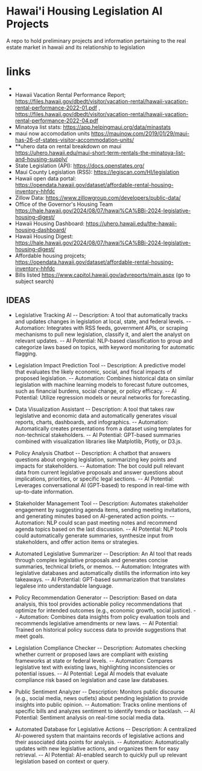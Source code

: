 # Hawai'i Housing Legislation AI Projects

A repo to hold preliminary projects and information pertaining to the real estate market in hawaii and its relationship to legislation 

# links
- 
- Hawaii Vacation Rental Performance Report; https://files.hawaii.gov/dbedt/visitor/vacation-rental/hawaii-vacation-rental-performance-2022-01.pdf , https://files.hawaii.gov/dbedt/visitor/vacation-rental/hawaii-vacation-rental-performance-2022-04.pdf 
- Minatoya list stats: https://app.helpingmaui.org/data/minastats 
- maui now accomodation units https://mauinow.com/2019/01/29/maui-has-26-of-states-visitor-accommodation-units/
- **uhero data on rental breakdown on maui https://uhero.hawaii.edu/maui-short-term-rentals-the-minatoya-list-and-housing-supply/
- State Legislation (API): https://docs.openstates.org/
- Maui County Legislation (RSS): https://legiscan.com/HI/legislation 
- Hawaii open data portal: https://opendata.hawaii.gov/dataset/affordable-rental-housing-inventory-hhfdc
- Zillow Data: https://www.zillowgroup.com/developers/public-data/ 
- Office of the Governor's Housing Team https://hale.hawaii.gov/2024/08/07/hawai%CA%BBi-2024-legislative-housing-digest/
- Hawaii Housing Dashboard: https://uhero.hawaii.edu/the-hawaii-housing-dashboard/
- Hawaii Housing Digest: https://hale.hawaii.gov/2024/08/07/hawai%CA%BBi-2024-legislative-housing-digest/ 
- Affordable housing projcets; https://opendata.hawaii.gov/dataset/affordable-rental-housing-inventory-hhfdc
- Bills listed https://www.capitol.hawaii.gov/advreports/main.aspx (go to subject search)

## IDEAS

 - Legislative Tracking AI
-- Description: A tool that automatically tracks and updates changes in legislation at local, state, and federal levels.
-- Automation: Integrates with RSS feeds, government APIs, or scraping mechanisms to pull new legislation, classify it, and alert the analyst on relevant updates.
-- AI Potential: NLP-based classification to group and categorize laws based on topics, with keyword monitoring for automatic flagging.

- Legislation Impact Prediction Tool
-- Description: A predictive model that evaluates the likely economic, social, and fiscal impacts of proposed legislation.
-- Automation: Combines historical data on similar legislation with machine learning models to forecast future outcomes, such as financial burdens, social change, or policy efficacy.
-- AI Potential: Utilize regression models or neural networks for forecasting.

- Data Visualization Assistant
-- Description: A tool that takes raw legislative and economic data and automatically generates visual reports, charts, dashboards, and infographics.
-- Automation: Automatically creates presentations from a dataset using templates for non-technical stakeholders.
-- AI Potential: GPT-based summaries combined with visualization libraries like Matplotlib, Plotly, or D3.js.

- Policy Analysis Chatbot
-- Description: A chatbot that answers questions about ongoing legislation, summarizing key points and impacts for stakeholders.
-- Automation: The bot could pull relevant data from current legislative proposals and answer questions about implications, priorities, or specific legal sections.
-- AI Potential: Leverages conversational AI (GPT-based) to respond in real-time with up-to-date information.

- Stakeholder Management Tool
-- Description: Automates stakeholder engagement by suggesting agenda items, sending meeting invitations, and generating minutes based on AI-generated action points.
-- Automation: NLP could scan past meeting notes and recommend agenda topics based on the last discussion.
-- AI Potential: NLP tools could automatically generate summaries, synthesize input from stakeholders, and offer action items or strategies.

- Automated Legislative Summarizer
-- Description: An AI tool that reads through complex legislative proposals and generates concise summaries, technical briefs, or memos.
-- Automation: Integrates with legislative databases and automatically distills the information into key takeaways.
-- AI Potential: GPT-based summarization that translates legalese into understandable language.

- Policy Recommendation Generator
-- Description: Based on data analysis, this tool provides actionable policy recommendations that optimize for intended outcomes (e.g., economic growth, social justice).
-- Automation: Combines data insights from policy evaluation tools and recommends legislative amendments or new laws.
-- AI Potential: Trained on historical policy success data to provide suggestions that meet goals.

- Legislation Compliance Checker
-- Description: Automates checking whether current or proposed laws are compliant with existing frameworks at state or federal levels.
-- Automation: Compares legislative text with existing laws, highlighting inconsistencies or potential issues.
-- AI Potential: Legal AI models that evaluate compliance risk based on legislation and case law databases.

- Public Sentiment Analyzer
-- Description: Monitors public discourse (e.g., social media, news outlets) about pending legislation to provide insights into public opinion.
-- Automation: Tracks online mentions of specific bills and analyzes sentiment to identify trends or backlash.
-- AI Potential: Sentiment analysis on real-time social media data.

- Automated Database for Legislative Actions
-- Description: A centralized AI-powered system that maintains records of legislative actions and their associated data points for analysis.
-- Automation: Automatically updates with new legislative actions, and organizes them for easy retrieval.
-- AI Potential: AI-enabled search to quickly pull up relevant legislation based on context or query.
